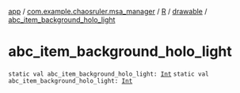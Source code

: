 [app](../../../index.md) / [com.example.chaosruler.msa_manager](../../index.md) / [R](../index.md) / [drawable](index.md) / [abc_item_background_holo_light](.)

# abc_item_background_holo_light

`static val abc_item_background_holo_light: `[`Int`](https://kotlinlang.org/api/latest/jvm/stdlib/kotlin/-int/index.html)
`static val abc_item_background_holo_light: `[`Int`](https://kotlinlang.org/api/latest/jvm/stdlib/kotlin/-int/index.html)